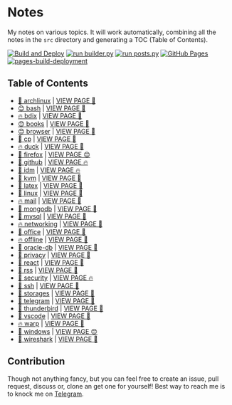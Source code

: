 # Notes

My notes on various topics. It will work automatically, combining all the notes in the `src` directory and generating a TOC (Table of Contents).

[![Build and Deploy](https://github.com/SharafatKarim/notes/actions/workflows/action.yml/badge.svg)](https://github.com/SharafatKarim/notes/actions/workflows/action.yml)
[![run builder.py](https://github.com/SharafatKarim/notes/actions/workflows/action.yml/badge.svg)](https://github.com/SharafatKarim/notes/actions/workflows/action.yml)
[![run posts.py](https://github.com/SharafatKarim/notes/actions/workflows/posts.yml/badge.svg)](https://github.com/SharafatKarim/notes/actions/workflows/posts.yml)
[![GitHub Pages](https://github.com/SharafatKarim/notes/actions/workflows/gh-pages.yml/badge.svg)](https://github.com/SharafatKarim/notes/actions/workflows/gh-pages.yml)
[![pages-build-deployment](https://github.com/SharafatKarim/notes/actions/workflows/pages/pages-build-deployment/badge.svg)](https://github.com/SharafatKarim/notes/actions/workflows/pages/pages-build-deployment)


## Table of Contents

- [🌈 archlinux](src/archlinux.md) | <a href='https://sharafat.is-a.dev/notes/archlinux' target='_blank'>VIEW PAGE 🎸</a>
- [😊 bash](src/bash.md) | <a href='https://sharafat.is-a.dev/notes/bash' target='_blank'>VIEW PAGE 🎉</a>
- [🔥 bdix](src/bdix.md) | <a href='https://sharafat.is-a.dev/notes/bdix' target='_blank'>VIEW PAGE 🤖</a>
- [😊 books](src/books.md) | <a href='https://sharafat.is-a.dev/notes/books' target='_blank'>VIEW PAGE 🎉</a>
- [😊 browser](src/browser.md) | <a href='https://sharafat.is-a.dev/notes/browser' target='_blank'>VIEW PAGE 🚀</a>
- [🚀 cp](src/cp.md) | <a href='https://sharafat.is-a.dev/notes/cp' target='_blank'>VIEW PAGE 🌈</a>
- [🔥 duck](src/duck.md) | <a href='https://sharafat.is-a.dev/notes/duck' target='_blank'>VIEW PAGE 🌈</a>
- [🌈 firefox](src/firefox.md) | <a href='https://sharafat.is-a.dev/notes/firefox' target='_blank'>VIEW PAGE 😊</a>
- [🌈 github](src/github.md) | <a href='https://sharafat.is-a.dev/notes/github' target='_blank'>VIEW PAGE 🔥</a>
- [🍕 idm](src/idm.md) | <a href='https://sharafat.is-a.dev/notes/idm' target='_blank'>VIEW PAGE 🔥</a>
- [👾 kvm](src/kvm.md) | <a href='https://sharafat.is-a.dev/notes/kvm' target='_blank'>VIEW PAGE 🎸</a>
- [🤖 latex](src/latex.md) | <a href='https://sharafat.is-a.dev/notes/latex' target='_blank'>VIEW PAGE 🎉</a>
- [🌟 linux](src/linux.md) | <a href='https://sharafat.is-a.dev/notes/linux' target='_blank'>VIEW PAGE 🤖</a>
- [🔥 mail](src/mail.md) | <a href='https://sharafat.is-a.dev/notes/mail' target='_blank'>VIEW PAGE 👾</a>
- [🍕 mongodb](src/mongodb.md) | <a href='https://sharafat.is-a.dev/notes/mongodb' target='_blank'>VIEW PAGE 🚀</a>
- [🌟 mysql](src/mysql.md) | <a href='https://sharafat.is-a.dev/notes/mysql' target='_blank'>VIEW PAGE 🤖</a>
- [🔥 networking](src/networking.md) | <a href='https://sharafat.is-a.dev/notes/networking' target='_blank'>VIEW PAGE 🍕</a>
- [🎉 office](src/office.md) | <a href='https://sharafat.is-a.dev/notes/office' target='_blank'>VIEW PAGE 🤖</a>
- [🔥 offline](src/offline.md) | <a href='https://sharafat.is-a.dev/notes/offline' target='_blank'>VIEW PAGE 👾</a>
- [🎸 oracle-db](src/oracle-db.md) | <a href='https://sharafat.is-a.dev/notes/oracle-db' target='_blank'>VIEW PAGE 🎉</a>
- [👾 privacy](src/privacy.md) | <a href='https://sharafat.is-a.dev/notes/privacy' target='_blank'>VIEW PAGE 🍕</a>
- [🎉 react](src/react.md) | <a href='https://sharafat.is-a.dev/notes/react' target='_blank'>VIEW PAGE 🌟</a>
- [🤖 rss](src/rss.md) | <a href='https://sharafat.is-a.dev/notes/rss' target='_blank'>VIEW PAGE 🚀</a>
- [👾 security](src/security.md) | <a href='https://sharafat.is-a.dev/notes/security' target='_blank'>VIEW PAGE 🔥</a>
- [🌈 ssh](src/ssh.md) | <a href='https://sharafat.is-a.dev/notes/ssh' target='_blank'>VIEW PAGE 🌈</a>
- [👾 storages](src/storages.md) | <a href='https://sharafat.is-a.dev/notes/storages' target='_blank'>VIEW PAGE 🎸</a>
- [👾 telegram](src/telegram.md) | <a href='https://sharafat.is-a.dev/notes/telegram' target='_blank'>VIEW PAGE 🎉</a>
- [🍕 thunderbird](src/thunderbird.md) | <a href='https://sharafat.is-a.dev/notes/thunderbird' target='_blank'>VIEW PAGE 🚀</a>
- [🚀 vscode](src/vscode.md) | <a href='https://sharafat.is-a.dev/notes/vscode' target='_blank'>VIEW PAGE 🤖</a>
- [🔥 warp](src/warp.md) | <a href='https://sharafat.is-a.dev/notes/warp' target='_blank'>VIEW PAGE 🚀</a>
- [🤖 windows](src/windows.md) | <a href='https://sharafat.is-a.dev/notes/windows' target='_blank'>VIEW PAGE 😊</a>
- [🤖 wireshark](src/wireshark.md) | <a href='https://sharafat.is-a.dev/notes/wireshark' target='_blank'>VIEW PAGE 👾</a>

## Contribution

Though not anything fancy, but you can feel free to create an issue, pull request, discuss or, clone an get one for yourself!
Best way to reach me is to knock me on [Telegram](https://t.me/SharafatKarim).

